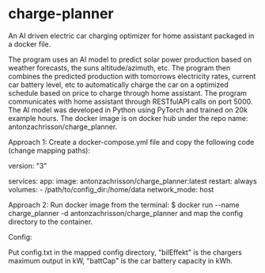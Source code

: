 # charge-planner
An AI driven electric car charging optimizer for home assistant packaged in a docker file.

The program uses an AI model to predict solar power production based on weather forecasts, the suns altitude/azimuth, etc.
The program then combines the predicted production with tomorrows electricity rates, current car battery level, etc to 
automatically charge the car on a optimized schedule based on price to charge through home assistant.
The program communicates with home assistant through RESTfulAPI calls on port 5000.
The AI model was developed in Python using PyTorch and trained on 20k example hours.
The docker image is on docker hub under the repo name: antonzachrisson/charge_planner.

Approach 1:
Create a docker-compose.yml file and copy the following code (change mapping paths):

version: "3"

services:
  app:
    image: antonzachrisson/charge_planner:latest
    restart: always
    volumes:
      - /path/to/config_dir:/home/data
    network_mode: host

Approach 2:
Run docker image from the terminal: $ docker run --name charge_planner -d antonzachrisson/charge_planner
and map the config directory to the container.

Config:

Put config.txt in the mapped config directory, "bilEffekt" is the chargers maximum output in kW, "battCap" is the car battery capacity in kWh.

